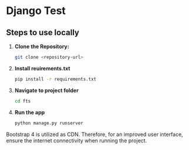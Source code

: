 # Django Test

## Steps to use locally

1. **Clone the Repository:**
   ```bash
   git clone <repository-url>
2. **Install reuirements.txt**
    ```bash
   pip install -r requirements.txt
3. **Navigate to project folder**
    ```bash
   cd fts
4. **Run the app**
    ```bash
   python manage.py runserver

Bootstrap 4 is utilized as CDN. Therefore, for an improved user interface, ensure the internet connectivity when running the project.